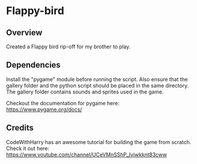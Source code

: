 # Flappy-bird
## Overview
Created a Flappy bird rip-off for my brother to play.

## Dependencies
Install the "pygame" module before running the script. Also ensure that the gallery folder and the python script should be placed in the same directory. The gallery folder contains sounds and sprites used in the game.

Checkout the documentation for pygame here: https://www.pygame.org/docs/

## Credits
CodeWithHarry has an awesome tutorial for building the game from scratch. Check it out here: https://www.youtube.com/channel/UCeVMnSShP_Iviwkknt83cww

